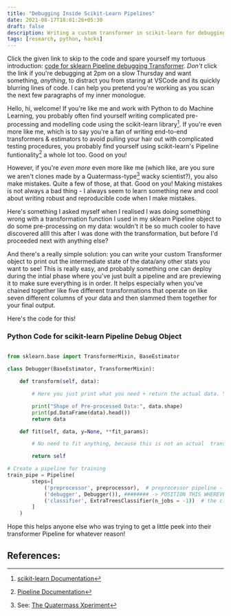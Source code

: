 ```yaml
---
title: "Debugging Inside Scikit-Learn Pipelines"
date: 2021-08-17T18:01:26+05:30
draft: false
description: Writing a custom transformer in scikit-learn for debugging pipelines.
tags: [research, python, hacks]
---
```


Click the given link to skip to the code and spare yourself my tortuous introduction: [code for sklearn Pipeline debugging Transformer](#code). _Don't_ click the link if you're debugging at 2pm on a slow Thursday and want something, _anything_, to distract you from staring at VSCode and its quickly blurring lines of code. I can help you pretend you're working as you scan the next few paragraphs of my inner monologue.

Hello, hi, welcome! If you're like me and work with Python to do Machine Learning, you probably often find yourself writing complicated pre-processing and modelling code using the scikit-learn library[^1]. If you're even more like me, which is to say you're a fan of writing end-to-end transformers & estimators to avoid pulling your hair out with complicated testing procedures, you probably find yourself using scikit-learn's Pipeline funtionality[^2] a whole lot too. Good on you! 

However, if you're _even more_ even more like me (which like, are you sure we aren't clones made by a Quatermass-type[^3] wacky scientist?), you also make mistakes. Quite a few of those, at that. Good on you! Making mistakes is not always a bad thing - I always seem to learn something new and cool about writing robust and reproducible code when I make mistakes. 

Here's something I asked myself when I realised I was doing something wrong with a transformation function I used in my sklearn Pipeline object to do some pre-processing on my data: wouldn't it be so much cooler to have discovered allll this after I was done with the transformation, but before I'd proceeded next with anything else?

And there's a really simple solution: you can write your custom Transformer object to print out the intermediate state of the data/any other stats you want to see! This is really easy, and probably something one can deploy during the intial phase where you've just built a pipeline and are previewing it to make sure everything is in order. It helps especially when you've chained together like five different transformations that operate on like seven different columns of your data and then slammed them together for your final output. 

Here's the code for this!

### <a name="code"></a> Python Code for scikit-learn Pipeline Debug Object

```python

from sklearn.base import TransformerMixin, BaseEstimator

class Debugger(BaseEstimator, TransformerMixin):

    def transform(self, data):

        # Here you just print what you need + return the actual data. You're not transforming anything. 

        print("Shape of Pre-processed Data:", data.shape)
        print(pd.DataFrame(data).head())
        return data

    def fit(self, data, y=None, **fit_params):

        # No need to fit anything, because this is not an actual  transformation. 

        return self

# Create a pipeline for training
train_pipe = Pipeline(
        steps=[
            ('preprocessor', preprocessor),  # preprocessor pipeline - I usually have one I've written already that I throw into the training pipeline
            ('debugger', Debugger()), ######## -> POSITION THIS WHEREVER YOU WANT TO SEE THE OUTPUT
            ('classifier', ExtraTreesClassifier(n_jobs = -1))  # the classification model
        ]
    )

```

Hope this helps anyone else who was trying to get a little peek into their transformer Pipeline for whatever reason! 

## References:

[^1]: [scikit-learn Documentation](https://scikit-learn.org/stable/index.html)
[^2]: [Pipeline Documentation](https://scikit-learn.org/stable/modules/generated/sklearn.pipeline.Pipeline.html#sklearn.pipeline.Pipeline)
[^3]: See: [The Quatermass Xperiment](https://en.wikipedia.org/wiki/The_Quatermass_Xperiment)